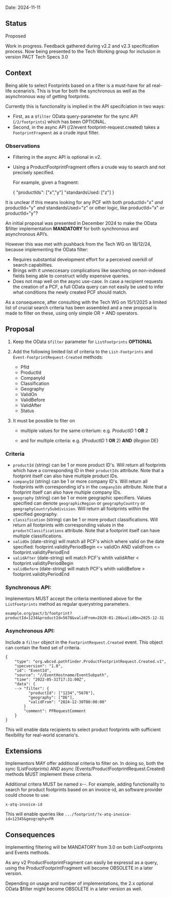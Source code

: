 Date: 2024-11-11

 ## Status

 Proposed

Work in progress. Feedback gathered during v2.2 and v2.3 specification process. Now being presented to the Tech Working group for inclusion in version PACT Tech Specs 3.0


 ## Context

Being able to select Footprints based on a filter is a must-have for all real-life scenario’s.
This is true for both the synchronous as well as the asynchronous way of getting footprints. 

Currently this is functionality is implied in the API specifciation in two ways:
 
  - First, as a `$filter` OData query-parameter for the sync API (`/2/footprints`) which has been OPTIONAL. 
  - Second, in the async API (/2/event footprint-request.created) takes a `FootprintFragment` as a crude input filter.

### Observations

- Filtering in the async API is optional in v2.
- Using a ProductFootprintFragment offers a crude way to search and not precisely specified.

  For example, given a fragment:

    { 
        "productIds": ["x","y"]
        "standardsUsed: ["z"]
    }

It is unclear if this means looking for any PCF with both productId="x" *and* productId="y" *and* standardsUsed="z" or 
other logic, like productId="x" *or* productId="y"?

An initial proposal was presented in December 2024 to make the OData $filter implementation **MANDATORY** for both synchronous and asynchronous API’s. 

However this was met with pushback from the Tech WG on 18/12/24, because implementing the OData filter:
  - Requires substantial development effort for a perceived overkill of search capabilties.
  - Brings with it unneccesary complications like searching on non-indexed fields being able to construct wildly expensive queries.
  - Does not map well on the async use-case. In case a recipient requests the creation of a PCF, a full OData query can not easily be used to infer what conditions the newly created PCF should match.

As a consequence, after consulting with the Tech WG on 15/1/2025 a limited list of crucial search criteria has been assembled and a new proposal is made to filter on these, using only simple OR + AND operators.


## Proposal 

1) Keep the OData `$filter` parameter for `ListFootprints`  **OPTIONAL** 

2) Add the following limited list of criteria to the `List-Footprints` and `Event-FootprintRequest-Created` methods:
    
    * PfId
    * ProductId
    * CompanyId
    * Classification
    * Geography
    * ValidOn
    * ValidBefore
    * ValidAfter
    * Status

3) It must be possible to fiter on 
    
    * multiple values for the same criterium: e.g. *ProductID* 1 **OR** 2
  
    * and for multiple criteria: e.g. (*ProductID* 1 **OR** 2) **AND** (*Region* DE)


### Criteria

* `productId` (string) can be 1 or more product ID's. Will return all footprints which have a corresponding ID in their `productIds` attribute. Note that a footprint itself can also have multiple product IDs.
* `companyId` (string) can be 1 or more company ID's. Will return all footprints with corresponding id's in the `companyIds` attribute. Note that a footprint itself can also have multiple company IDs.
* `geography` (string) can be 1 or more geographic specifiers. Values specified can denote `geographicRegion` or `geographyCountry` or `geographyCountrySubdivision`. Will return all footprints within the specified geography.
* `classification` (string) can be 1 or more product classifications. Will return all footprints with corresponding values in the `productClassifications` attribute. Note that a footprint itself can have multiple classifications.
* `validOn` (date-string) will match all PCF's which where valid on the date specified: footprint.validityPeriodBegin <= validOn AND validFrom <= footprint.validityPeriodEnd
* `validAfter` (date-string) will match PCF's whith validAfter < footprint.validityPeriodBegin
* `validBefore` (date-string) will match PCF's whith validBefore > footprint.validityPeriodEnd


### Synchronous API:

Implementors MUST accept the criteria mentioned above for the `ListFootprints` method as regular querystring parameters.

    example.org/pact/3/footprint?productId=1234&productId=5678&validFrom=2020-01-20&validOn=2025-12-31

### Asynchronous API:

Include a `filter` object in the `FootprintRequest.Created` event. This object can contain the fixed set of criteria.  

    {
        "type": "org.wbcsd.pathfinder.ProductFootprintRequest.Created.v1",
        "specversion": "1.0",
        "id": "EventId",
        "source": "//EventHostname/EventSubpath",
        "time": "2022-05-31T17:31:00Z",
        "data": {
        --> "filter": {
              "productId": ["1234","5678"],
              "geography": ["DE"],
              "validFrom": "2024-12-30T00:00:00"
            }
            "comment": PFRequestComment
        }
    }

This will enable data recipients to select product footprints with sufficient flexibility for real-world scenario's.

## Extensions

Implementors MAY offer additional criteria to filter on. In doing so, both the sync (ListFootprints) AND async (Events/ProductFootprintRequest.Created) methods MUST implement these criteria.

Additional critera MUST be named x-<implementor>-<criterium>. For example, adding functionality to search for product footprints based on an invoice-id, an software provider could choose to use: 

  `x-atq-invoice-id`

This will enable queries like `.../footprint/?x-atq-invoice-id=12345&geography=FR`


## Consequences

Implementing filtering will be MANDATORY from 3.0 on both ListFootprints and Events methods. 

As any v2 ProductFootprintFragment can easily be expressd as a query, using the ProductFootprintFragment will become OBSOLETE in a later version.

Depending on usage and number of implementations, the 2.x optional OData $filter might become OBSOLETE in a later version as well.

